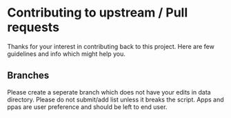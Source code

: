# Contributing to upstream / Pull requests

Thanks for your interest in contributing back to this project. Here are few
guidelines and info which might help you.

## Branches

Please create a seperate branch which does not have your edits in data directory.
Please do not submit/add list unless it breaks the script. Apps and ppas are user preference and should be left to end user.